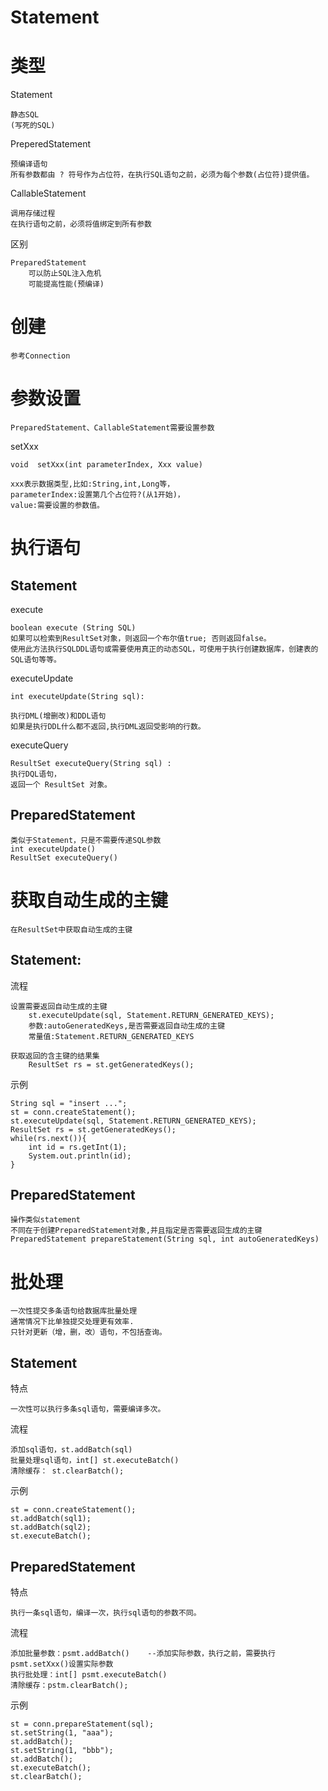 # Statement


# 类型

Statement 

	静态SQL
	(写死的SQL)
	
PreperedStatement

	预编译语句
	所有参数都由 ? 符号作为占位符，在执行SQL语句之前，必须为每个参数(占位符)提供值。
	
CallableStatement

	调用存储过程
	在执行语句之前，必须将值绑定到所有参数


区别
		
	PreparedStatement 
		可以防止SQL注入危机
		可能提高性能(预编译)


# 创建

	参考Connection


# 参数设置

	PreparedStatement、CallableStatement需要设置参数

setXxx
	
	void  setXxx(int parameterIndex, Xxx value)
	
	xxx表示数据类型,比如:String,int,Long等，
	parameterIndex:设置第几个占位符?(从1开始)，
	value:需要设置的参数值。
		
		


# 执行语句	


## Statement

execute

	boolean execute (String SQL)
	如果可以检索到ResultSet对象，则返回一个布尔值true; 否则返回false。
	使用此方法执行SQLDDL语句或需要使用真正的动态SQL，可使用于执行创建数据库，创建表的SQL语句等等。


executeUpdate

    int executeUpdate(String sql):
	
	执行DML(增删改)和DDL语句
	如果是执行DDL什么都不返回,执行DML返回受影响的行数。

executeQuery

    ResultSet executeQuery(String sql) :
	执行DQL语句，
	返回一个 ResultSet 对象。 


## PreparedStatement

	类似于Statement，只是不需要传递SQL参数
	int executeUpdate()
	ResultSet executeQuery() 
	
				

# 获取自动生成的主键

	在ResultSet中获取自动生成的主键

## Statement:

流程

	设置需要返回自动生成的主键
		st.executeUpdate(sql, Statement.RETURN_GENERATED_KEYS);	
		参数:autoGeneratedKeys,是否需要返回自动生成的主键
		常量值:Statement.RETURN_GENERATED_KEYS
		
	获取返回的含主键的结果集
		ResultSet rs = st.getGeneratedKeys();		       
	
示例

	String sql = "insert ...";
	st = conn.createStatement();
	st.executeUpdate(sql, Statement.RETURN_GENERATED_KEYS);	
	ResultSet rs = st.getGeneratedKeys();		        
	while(rs.next()){
		int id = rs.getInt(1);
		System.out.println(id);
	}

## PreparedStatement

	操作类似statement
	不同在于创建PreparedStatement对象,并且指定是否需要返回生成的主键
	PreparedStatement prepareStatement(String sql, int autoGeneratedKeys) 
	




# 批处理


    一次性提交多条语句给数据库批量处理
	通常情况下比单独提交处理更有效率.
	只针对更新（增，删，改）语句，不包括查询。

## Statement

特点

	一次性可以执行多条sql语句，需要编译多次。

流程

	添加sql语句，st.addBatch(sql)  
	批量处理sql语句，int[] st.executeBatch()
	清除缓存： st.clearBatch();

示例

	st = conn.createStatement();
	st.addBatch(sql1);  
	st.addBatch(sql2);  
	st.executeBatch();

## PreparedStatement

特点

	执行一条sql语句，编译一次，执行sql语句的参数不同。

流程

	添加批量参数：psmt.addBatch()    --添加实际参数，执行之前，需要执行psmt.setXxx()设置实际参数
	执行批处理：int[] psmt.executeBatch()
	清除缓存：pstm.clearBatch();

示例

	st = conn.prepareStatement(sql);
	st.setString(1, "aaa");
	st.addBatch();
	st.setString(1, "bbb");
	st.addBatch();
	st.executeBatch();
	st.clearBatch();








